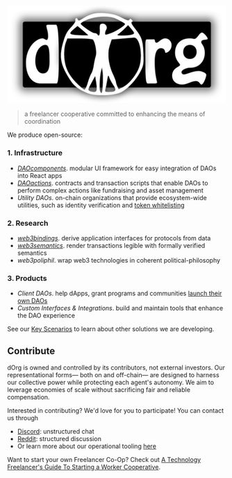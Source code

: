 ![](logo.png)

> a freelancer cooperative committed to enhancing the means of coordination

We produce open-source:

### 1. Infrastructure

- *[DAOcomponents](https://github.com/dOrgTech/DAOcomponents)*. modular UI framework for easy integration of DAOs into React apps
- *[DAOactions](https://github.com/dOrgTech/DAOactions)*. contracts and transaction scripts that enable DAOs to perform complex actions like fundraising and asset management
- *Utility DAOs*. on-chain organizations that provide ecosystem-wide utilities, such as identity verification and [token whitelisting](https://github.com/dOrgTech/tokenRegistry)

### 2. Research

- *[web3bindings](https://github.com/dOrgTech/research/tree/master/Web3Binding)*. derive application interfaces for protocols from data
- *[web3semantics](https://github.com/dOrgTech/research/tree/master/Web3Semantics)*. render transactions legible with formally verified semantics
- *web3poliphil*. wrap web3 technologies in coherent political-philosophy

### 3. Products

- *Client DAOs*. help dApps, grant programs and communities [launch their own DAOs](https://github.com/dOrgTech/dOrg)
- *Custom Interfaces & Integrations*. build and maintain tools that enhance the DAO experience

See our [Key Scenarios](https://github.com/dOrgTech/vision/blob/master/key-scenarios.md) to learn about other solutions we are developing.


## Contribute

dOrg is owned and controlled by its contributors, not external investors. Our representational forms— both on and off-chain— are designed to harness our collective power while protecting each agent's autonomy. We aim to leverage economies of scale without sacrificing fair and reliable compensation.

Interested in contributing? We'd love for you to participate! You can contact us through

- [Discord](https://discord.gg/6Kujmad): unstructured chat
- [Reddit](https://www.reddit.com/r/dOrgTech/): structured discussion
- Or learn more about our operational tooling [here](https://github.com/dOrgTech/operations)

Want to start your own Freelancer Co-Op? Check out [A Technology Freelancer's Guide To Starting a Worker Cooperative](https://www.techworker.coop/sites/default/files/TechCoopHOWTO.pdf).
